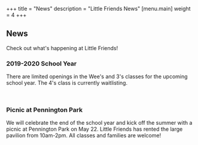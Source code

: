+++
title = "News"
description = "Little Friends News"
[menu.main]
  weight = 4
+++

## News

Check out what's happening at Little Friends! 

### 2019-2020 School Year  

There are limited openings in the Wee's and 3's classes for the upcoming school year.  The 4's class is currently waitlisting.

&nbsp;


### Picnic at Pennington Park

We will celebrate the end of the school year and kick off the summer with 
a picnic at Pennington Park on May 22. Little Friends has rented the large 
pavilion from 10am-2pm. All classes and families are welcome!


